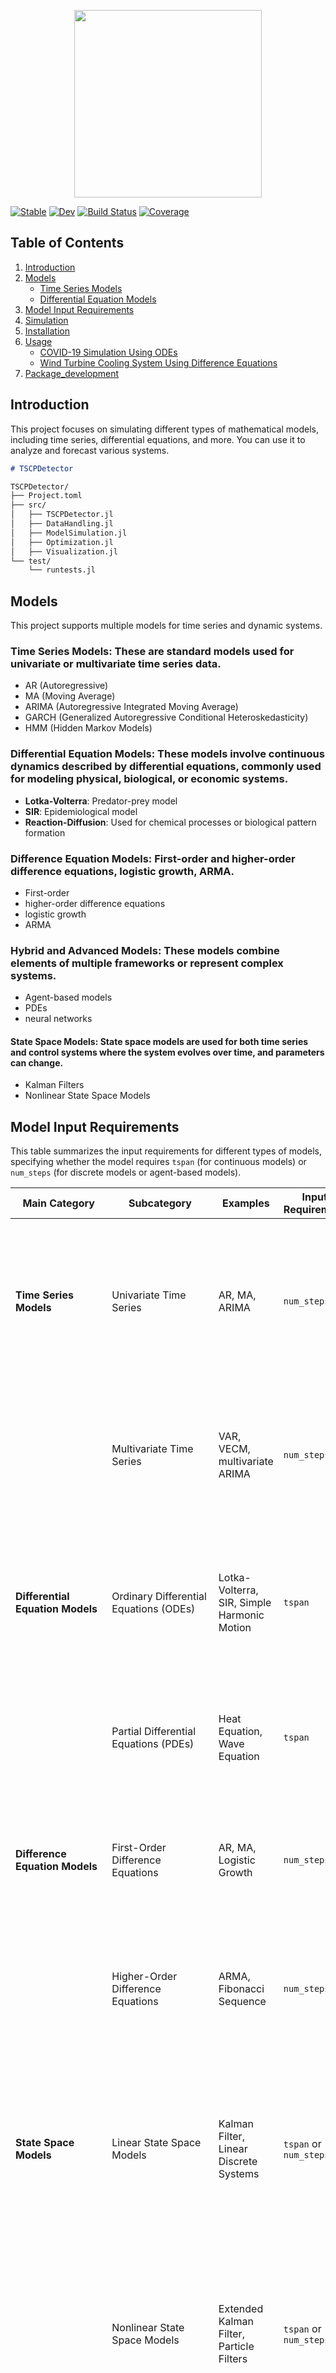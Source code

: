 
<p align="center">
<img src="images/mocha.svg" width="300" />
</p>

<p align="center">

   [![Stable](https://img.shields.io/badge/docs-stable-blue.svg)](https://Mehdilotfi7.github.io/TSCPDetector.jl/stable/)
   [![Dev](https://img.shields.io/badge/docs-dev-blue.svg)](https://Mehdilotfi7.github.io/TSCPDetector.jl/dev/)
   [![Build Status](https://github.com/Mehdilotfi7/TSCPDetector.jl/actions/workflows/CI.yml/badge.svg?branch=main)](https://github.com/Mehdilotfi7/TSCPDetector.jl/actions/workflows/CI.yml?query=branch%3Amain)
   [![Coverage](https://codecov.io/gh/Mehdilotfi7/TSCPDetector.jl/branch/main/graph/badge.svg)](https://codecov.io/gh/Mehdilotfi7/TSCPDetector.jl)

</p>

## Table of Contents
1. [Introduction](#introduction)
2. [Models](#models)
   - [Time Series Models](#time-series-models)
   - [Differential Equation Models](#differential-equation-models)
3. [Model Input Requirements](#Model-Input-Requirements)
4. [Simulation](#simulation)
5. [Installation](#installation)
6. [Usage](#usage)
   - [COVID-19 Simulation Using ODEs](#covid-19-simulation-using-odes)
   - [Wind Turbine Cooling System Using Difference Equations](#wind-turbine-cooling-system-using-difference-equations)
7. [Package_development](#Package_development)

## Introduction
This project focuses on simulating different types of mathematical models, including time series, differential equations, and more. You can use it to analyze and forecast various systems.

```markdown
# TSCPDetector

TSCPDetector/
├── Project.toml
├── src/
│   ├── TSCPDetector.jl
│   ├── DataHandling.jl
│   ├── ModelSimulation.jl
│   ├── Optimization.jl
│   ├── Visualization.jl
└── test/
    └── runtests.jl
```

## Models
This project supports multiple models for time series and dynamic systems.

### Time Series Models: These are standard models used for univariate or multivariate time series data.
- AR (Autoregressive)
- MA (Moving Average)
- ARIMA (Autoregressive Integrated Moving Average)
- GARCH (Generalized Autoregressive Conditional Heteroskedasticity)
- HMM (Hidden Markov Models)

### Differential Equation Models: These models involve continuous dynamics described by differential equations, commonly used for modeling physical, biological, or economic systems.
- **Lotka-Volterra**: Predator-prey model
- **SIR**: Epidemiological model
- **Reaction-Diffusion**: Used for chemical processes or biological pattern formation

### Difference Equation Models: First-order and higher-order difference equations, logistic growth, ARMA.
- First-order
- higher-order difference equations
- logistic growth
- ARMA

### Hybrid and Advanced Models: These models combine elements of multiple frameworks or represent complex systems.
- Agent-based models
- PDEs
- neural networks

#### State Space Models: State space models are used for both time series and control systems where the system evolves over time, and parameters can change.
- Kalman Filters
- Nonlinear State Space Models

## Model Input Requirements

This table summarizes the input requirements for different types of models, specifying whether the model requires `tspan` (for continuous models) or `num_steps` (for discrete models or agent-based models).

| **Main Category**                | **Subcategory**                | **Examples**                                 | **Input Requirement** | **Explanation**                                                                                                                                              |
|-----------------------------------|--------------------------------|---------------------------------------------|-----------------------|-------------------------------------------------------------------------------------------------------------------------------------------------------------|
| **Time Series Models**            | Univariate Time Series         | AR, MA, ARIMA                               | `num_steps`           | Time series models use discrete time steps, requiring `num_steps` to specify how many iterations the model will simulate (e.g., forecasting future values).  |
|                                   | Multivariate Time Series       | VAR, VECM, multivariate ARIMA               | `num_steps`           | Like univariate, but for multiple time series. Requires `num_steps` to specify the number of steps for the multivariate process.                              |
| **Differential Equation Models**  | Ordinary Differential Equations (ODEs) | Lotka-Volterra, SIR, Simple Harmonic Motion | `tspan`               | ODE models describe continuous processes and require `tspan` (start and end time) to simulate continuous evolution over a given time interval.                |
|                                   | Partial Differential Equations (PDEs) | Heat Equation, Wave Equation                | `tspan`               | PDEs involve continuous variables and need a time span (`tspan`) to simulate continuous space and time evolution.                                             |
| **Difference Equation Models**    | First-Order Difference Equations | AR, MA, Logistic Growth                     | `num_steps`           | Discrete-time systems, requiring `num_steps` to specify how many steps the model will run (e.g., iterating over time).                                      |
|                                   | Higher-Order Difference Equations | ARMA, Fibonacci Sequence                    | `num_steps`           | Like first-order, but with more complex dependencies. Requires `num_steps` to define the number of iterations (steps).                                       |
| **State Space Models**            | Linear State Space Models      | Kalman Filter, Linear Discrete Systems      | `tspan` or `num_steps`| Linear state space models can be continuous (requiring `tspan`) or discrete (requiring `num_steps`). The input depends on whether the system is continuous or discrete. |
|                                   | Nonlinear State Space Models   | Extended Kalman Filter, Particle Filters    | `tspan` or `num_steps`| Nonlinear state space models can also be continuous or discrete, with inputs depending on whether the system is modeled with continuous dynamics or discrete steps. |
| **Agent-Based Models**            | Spatial Agent-Based Models     | Ecological Systems, Social Dynamics         | `num_steps`           | Agent-based models require `num_steps` to specify how many iterations the simulation will run (representing agent interactions over time).                   |
|                                   | Non-Spatial Agent-Based Models | Traffic Simulation, Consumer Behavior       | `num_steps`           | Similar to spatial ABMs, but focusing on interactions between agents without spatial constraints. Requires `num_steps` for the simulation length.           |
| **Hybrid/Advanced Models**        | Neural Network Models          | Deep Learning, RNNs, LSTMs                  | `num_steps` or `tspan`| Hybrid models like neural networks can evolve in discrete time steps (requiring `num_steps`) or be modeled continuously (requiring `tspan`), depending on how the model is trained and simulated. |
|                                   | Hybrid Continuous/Discrete Models | Agent-based models with continuous dynamics | `num_steps` or `tspan`| These hybrid models may have both continuous dynamics (requiring `tspan`) and discrete interactions (requiring `num_steps`). The input depends on the model structure. |



## Simulation
To simulate the models, follow these steps:
1. Choose a model.
2. Input your initial parameters (e.g., initial population, rate constants).
3. Run the model with a numerical solver (e.g., Runge-Kutta for ODEs).

## Installation

This project requires Julia version 1.0.5 or above. To install this package, follow these steps:

1. Open Julia and enter the **package mode** by typing `]` in the Julia REPL.

2. Run the following command to install the package:

```julia
(v1.0.5) pkg> add TSCPDetector
```
## Usage

### COVID-19 Simulation Using ODEs

This example demonstrates how to use an **Ordinary Differential Equation (ODE)** model to simulate the spread of COVID-19. The model considers parameters like infection rate and recovery rate. The goal is to detect change points where government interventions or human behavior changes occur, affecting the spread of the virus.

```julia
julia>  using TSCPDetector
julia> penlty = 0.0
n_global = 8
n_segment_specific = 8
parnames = (:ω , :δ, :ᴺε₀, :ᴺε₁, :ᴺγ₀, :ᴺγ₁, :ᴺγ₂, :ᴺγ₃,
                :ᴺp₁, :ᴺβ, :ᴺp₁₂, :ᴺp₂₃, :ᴺp₁D, :ᴺp₂D, :ᴺp₃D, :ν) 
initial_chromosome = [0.1, 1/7, 1/11.4, 1/14, 1/13.4, 1/9,  1/16, 0.0055,  0.2, 0.05, 0.17, 0.144, 0.01,   0.017, 0.173,   0.01]
lower_bound =              [0.1, 1/10, 1/11.7, 1/24, 1/15.8, 1/19, 1/27, 0.003,   0.0, 0.0, 0.001, 0.001, 0.001, 0.001, 0.001,   10e-5]
upper_bound =              [0.3, 1/3,  1/11.2, 1/5,  1/10.9, 1/5,  1/8,  0.012,   0.8, 8.0, 0.5,   0.5,   0.5,   0.5,   0.5,     0.1]

ga = GA(populationSize = 100, selection = tournament(2), crossover = SBX(0.7, 1), mutationRate=0.7,
  crossoverRate=0.7, mutation = gaussian(0.0001))

min_length  = 10
step        = 10
const Nₚ = 83129285
begin
    Sinit = (Nₚ - 1) 
    E0init = 1
    E1init = 0 
    I0init = 0 
    I1init = 0 
    I2init = 0
    I3init = 0
    Rinit = 0 
    Dinit = 0
    Casesinit = 0 
    Vinit = 0
    end
    N_COMPARTMENTS = 11
    u0 = zeros(N_COMPARTMENTS)
    # intially infected with first variant
    
    begin
    u0[1] = Sinit
    u0[2] = E0init
    u0[3] = E1init
    u0[4] = I0init
    u0[5] = I1init
    u0[6] = I2init
    u0[7] = I3init
    u0[8] = Rinit
    u0[9] = Dinit
    u0[10] = Casesinit
    u0[11] = Vinit

    end
tspan = (0.0, 399.0)
initial_conditions = u0
compare_vars = [5, 6, 7, 9, 11]
@time cps = Bi_S(objective_function, length(data_CP[1]), n_global, n_segment_specific, extract_parameters, parnames,
simulate_model, 
example_ode_model, 
loss_function, compare_vars,
data_CP,
initial_conditions, tspan, 
initial_chromosome, lower_bound, upper_bound, ga, update_chromosome_bounds!,
min_length, step, penlty)
```
<p align="center">
<img src="images/Covsim.png" width="400" />
</p>

### Wind Turbine Cooling System Using Difference Equations

This example demonstrates how to model the temperature dynamics of a **wind turbine generator** cooling system using **Difference Equations**. The primary goal is to detect **change points** that indicate significant shifts in the system, such as modifications to the cooling system, operational changes, or external environmental conditions affecting the generator's temperature. The temperature is modeled as a difference equation, and the change points are detected by monitoring changes in the model parameters, which represent operational shifts in the turbine's cooling system.

```julia
julia>  using TSCPDetector
julia>  penlty = 0.0
n_global = 3
n_segment_specific = 4
parnames = (:θ1, :θ2, :θ3, :θ4, :θ5, :θ6, :θ7) 


initial_chromosome = [1.1, 1.1, 1.1, 1.5, 1.5, 1.5, 1.5]
lower_bound =        [0.0, 0.0, 0.0, 0.0, 0.0, 0.0, 0.0]
upper_bound =        [100.0, 100.0, 100.0, 466.0, 466.0, 466.0, 1466.0]

ga = GA(populationSize = 100, selection = tournament(2), crossover = SBX(0.7, 1), mutationRate=0.7,
crossoverRate=0.7, mutation = gaussian(0.0001))

min_length  = 10
step        = 10

num_steps = length(wind_speeds)
initial_conditions = generator_temperatures[1]
data_CP = generator_temperatures
#compare_vars = [5, 6, 7, 9, 11]
extra_data = [wind_speeds, ambient_temperatures, ]

julia>  cps = Bi_S(objective_function, length(generator_temperatures),  n_global, 
n_segment_specific, 
extract_parameters, parnames,
simulate_model, 
generator_temperature_model,
loss_function, 
data_CP,
initial_conditions,
initial_chromosome, lower_bound, upper_bound, ga, update_chromosome_bounds!,
min_length, step;
pen = penlty,
extra_data = extra_data,
num_steps = num_steps)
```

<p align="center">
<img src="images/Turbine_CPD_2sub.png" width="400" />
</p>


## Package_development
This package was originally developed by Mehdi Lotfi (@mehdilotfi7) in 2024. It is currently being maintained and extended by Mehdi Lotfi.
